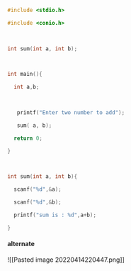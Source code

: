 ```c
#include <stdio.h>

#include <conio.h>

  

int sum(int a, int b);

  

int main(){

  int a,b;

  

   printf("Enter two number to add");

   sum( a, b);

  return 0;

}

  

int sum(int a, int b){

  scanf("%d",&a);

  scanf("%d",&b);

  printf("sum is : %d",a+b);

}

```

#### alternate
![[Pasted image 20220414220447.png]]
